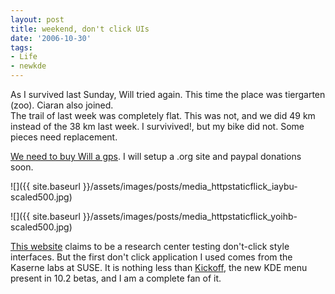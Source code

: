 ```yaml
---
layout: post
title: weekend, don't click UIs
date: '2006-10-30'
tags:
- Life
- newkde
---
```


As I survived last Sunday, Will tried again. This time the place was tiergarten (zoo). Ciaran also joined.  
The trail of last week was completely flat. This was not, and we did 49 km instead of the 38 km last week. I survivived!, but my bike did not. Some pieces need replacement.

[We need to buy Will a gps][3]. I will setup a .org site and paypal donations soon.

 ![]({{ site.baseurl }}/assets/images/posts/media_httpstaticflick_iaybu-scaled500.jpg)

 ![]({{ site.baseurl }}/assets/images/posts/media_httpstaticflick_yoihb-scaled500.jpg)

[This website][1] claims to be a research center testing don't-click style interfaces. But the first don't click application I used comes from the Kaserne labs at SUSE. It is nothing less than [Kickoff][2], the new KDE menu present in 10.2 betas, and I am a complete fan of it.

[1]: http://www.dontclick.it/  
 [2]: http://home.kde.org/~binner/kickoff/sneak_preview.html  
 [3]: http://www.flickr.com/photos/duncanmac-vicar/282398548/

